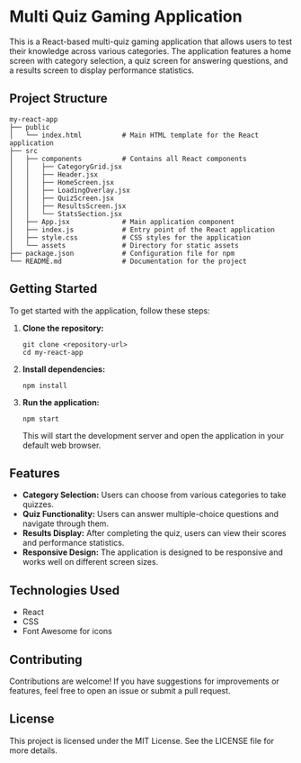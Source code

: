 # Multi Quiz Gaming Application

This is a React-based multi-quiz gaming application that allows users to test their knowledge across various categories. The application features a home screen with category selection, a quiz screen for answering questions, and a results screen to display performance statistics.

## Project Structure

```
my-react-app
├── public
│   └── index.html          # Main HTML template for the React application
├── src
│   ├── components          # Contains all React components
│   │   ├── CategoryGrid.jsx
│   │   ├── Header.jsx
│   │   ├── HomeScreen.jsx
│   │   ├── LoadingOverlay.jsx
│   │   ├── QuizScreen.jsx
│   │   ├── ResultsScreen.jsx
│   │   └── StatsSection.jsx
│   ├── App.jsx             # Main application component
│   ├── index.js            # Entry point of the React application
│   ├── style.css           # CSS styles for the application
│   └── assets              # Directory for static assets
├── package.json            # Configuration file for npm
└── README.md               # Documentation for the project
```

## Getting Started

To get started with the application, follow these steps:

1. **Clone the repository:**
   ```
   git clone <repository-url>
   cd my-react-app
   ```

2. **Install dependencies:**
   ```
   npm install
   ```

3. **Run the application:**
   ```
   npm start
   ```

   This will start the development server and open the application in your default web browser.

## Features

- **Category Selection:** Users can choose from various categories to take quizzes.
- **Quiz Functionality:** Users can answer multiple-choice questions and navigate through them.
- **Results Display:** After completing the quiz, users can view their scores and performance statistics.
- **Responsive Design:** The application is designed to be responsive and works well on different screen sizes.

## Technologies Used

- React
- CSS
- Font Awesome for icons

## Contributing

Contributions are welcome! If you have suggestions for improvements or features, feel free to open an issue or submit a pull request.

## License

This project is licensed under the MIT License. See the LICENSE file for more details.